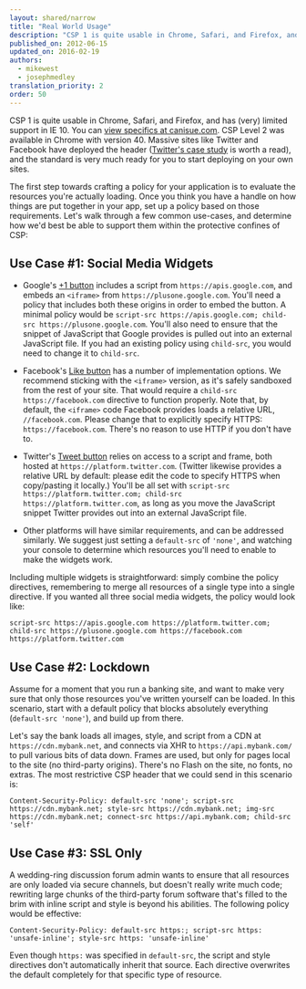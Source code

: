```yaml
---
layout: shared/narrow
title: "Real World Usage"
description: "CSP 1 is quite usable in Chrome, Safari, and Firefox, and has (very) limited support in IE 10. CSP Level 2 was available in Chrome with version 40. "
published_on: 2012-06-15
updated_on: 2016-02-19
authors:
  - mikewest
  - josephmedley
translation_priority: 2
order: 50
---
```


<p class="intro">
CSP 1 is quite usable in Chrome, Safari, and Firefox, and has (very) limited
support in IE 10. You can <a href="http://caniuse.com/#feat=contentsecuritypolicy">
view specifics at canisue.com</a>. CSP Level 2 was available in Chrome with
version 40. Massive sites like Twitter and Facebook have deployed the header
(<a href="https://blog.twitter.com/2011/improving-browser-security-csp">Twitter's
case study</a> is worth a read), and the standard is very much ready
for you to start deploying on your own sites.
</p>



The first step towards crafting a policy for your application is to evaluate the
resources you're actually loading. Once you think you have a handle on how
things are put together in your app, set up a policy based on those
requirements. Let's walk through a few common use-cases, and determine how we'd
best be able to support them within the protective confines of CSP:

## Use Case #1: Social Media Widgets

* Google's [+1 button](http://www.google.com/intl/en/webmasters/+1/button/index.html)
includes a script from `https://apis.google.com`, and embeds an `<iframe>` from
`https://plusone.google.com`. You'll need a policy that includes both these
origins in order to embed the button. A minimal policy would be `script-src
https://apis.google.com; child-src https://plusone.google.com`. You'll also need
to ensure that the snippet of JavaScript that Google provides is pulled out into
an external JavaScript file. If you had an existing policy using `child-src`,
you would need to change it to `child-src`.

* Facebook's [Like button](http://developers.facebook.com/docs/reference/plugins/like/)
has a number of implementation options. We recommend sticking with the
`<iframe>` version, as it's safely sandboxed from the rest of your site. That
would require a `child-src https://facebook.com` directive to function properly.
Note that, by default, the `<iframe>` code Facebook provides loads a relative
URL, `//facebook.com`. Please change that to explicitly specify HTTPS:
`https://facebook.com`. There's no reason to use HTTP if you don't have to.

* Twitter's [Tweet button](https://twitter.com/about/resources/buttons)
relies on access to a script and frame, both hosted at
`https://platform.twitter.com`. (Twitter likewise provides a relative URL by
default: please edit the code to specify HTTPS when copy/pasting it locally.)
You'll be all set with `script-src https://platform.twitter.com; child-src
https://platform.twitter.com`, as long as you move the JavaScript snippet
Twitter provides out into an external JavaScript file.

* Other platforms will have similar requirements, and can be addressed similarly. 
We suggest just setting a `default-src` of `'none'`, and watching your console to 
determine which resources you'll need to enable to make the widgets work.

Including multiple widgets is straightforward: simply combine the policy
directives, remembering to merge all resources of a single type into a single
directive. If you wanted all three social media widgets, the policy would look
like:

    script-src https://apis.google.com https://platform.twitter.com; child-src https://plusone.google.com https://facebook.com https://platform.twitter.com

## Use Case #2: Lockdown

Assume for a moment that you run a banking site, and want to make very sure that
only those resources you've written yourself can be loaded. In this scenario,
start with a default policy that blocks absolutely everything (`default-src
'none'`), and build up from there.

Let's say the bank loads all images, style, and script from a CDN at
`https://cdn.mybank.net`, and connects via XHR to `https://api.mybank.com/` to
pull various bits of data down. Frames are used, but only for pages local to the
site (no third-party origins). There's no Flash on the site, no fonts, no
extras. The most restrictive CSP header that we could send in this scenario is:

    Content-Security-Policy: default-src 'none'; script-src https://cdn.mybank.net; style-src https://cdn.mybank.net; img-src https://cdn.mybank.net; connect-src https://api.mybank.com; child-src 'self'

## Use Case #3: SSL Only

A wedding-ring discussion forum admin wants to ensure that all resources are
only loaded via secure channels, but doesn't really write much code; rewriting
large chunks of the third-party forum software that's filled to the brim with
inline script and style is beyond his abilities. The following policy would be
effective:

    Content-Security-Policy: default-src https:; script-src https: 'unsafe-inline'; style-src https: 'unsafe-inline'

Even though `https:` was specified in `default-src`, the script and style
directives don't automatically inherit that source. Each directive overwrites
the default completely for that specific type of resource.
